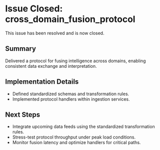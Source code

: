 # Issue Closed: cross_domain_fusion_protocol

This issue has been resolved and is now closed.

## Summary

Delivered a protocol for fusing intelligence across domains, enabling consistent data exchange and interpretation.

## Implementation Details

- Defined standardized schemas and transformation rules.
- Implemented protocol handlers within ingestion services.

## Next Steps

- Integrate upcoming data feeds using the standardized transformation rules.
- Stress-test protocol throughput under peak load conditions.
- Monitor fusion latency and optimize handlers for critical paths.
